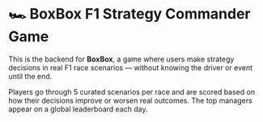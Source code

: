 # 🏎️ BoxBox F1 Strategy Commander Game

This is the backend for **BoxBox**, a game where users make strategy decisions in real F1 race scenarios — without knowing the driver or event until the end.

Players go through 5 curated scenarios per race and are scored based on how their decisions improve or worsen real outcomes. The top managers appear on a global leaderboard each day.

